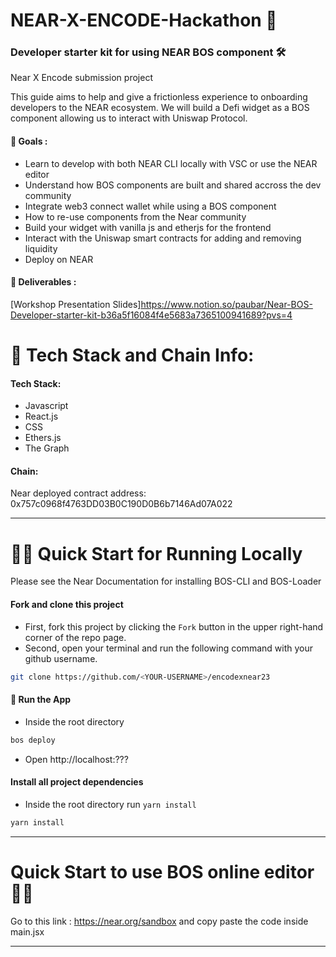 # NEAR-X-ENCODE-Hackathon 🍏
### Developer starter kit for using NEAR BOS component 🛠
<p> Near X Encode submission project</p>
<p>This guide aims to help and give a frictionless experience to onboarding developers to the NEAR ecosystem.
We will build a Defi widget as a BOS component allowing us to interact with Uniswap Protocol.</p>


#### 🎯 Goals : 
* Learn to develop with both NEAR CLI locally with VSC or use the NEAR editor
* Understand how BOS components are built and shared accross the dev community
* Integrate web3 connect wallet while using a BOS component
* How to re-use components from the Near community
* Build your widget with vanilla js and etherjs for the frontend
* Interact with the Uniswap smart contracts for adding and removing liquidity
* Deploy on NEAR

#### 📖 Deliverables : 
[Workshop Presentation Slides]https://www.notion.so/paubar/Near-BOS-Developer-starter-kit-b36a5f16084f4e5683a7365100941689?pvs=4

# 🤖 Tech Stack and Chain Info:

#### Tech Stack: 
 - Javascript
 - React.js
 - CSS
 - Ethers.js
 - The Graph

#### Chain: 
 
Near deployed contract address:
0x757c0968f4763DD03B0C190D0B6b7146Ad07A022

 ---

# 🏄‍♂️ Quick Start for Running Locally
Please see the Near Documentation for installing BOS-CLI and BOS-Loader 

#### Fork and clone this project
* First, fork this project by clicking the `Fork` button in the upper right-hand corner of the repo page.
* Second, open your terminal and run the following command with your github username.
  
```bash
git clone https://github.com/<YOUR-USERNAME>/encodexnear23
```
#### 📱 Run the App

* Inside the root directory 
```bash
bos deploy
```
* Open http://localhost:???

#### Install all project dependencies

* Inside the root directory run `yarn install`
```bash
yarn install
```
---
# Quick Start to use BOS online editor🏃‍♀️
Go to this link : https://near.org/sandbox and copy paste the code inside main.jsx

---


